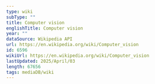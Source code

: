 ```yaml
---
type: wiki
subType: ""
title: Computer vision
englishTitle: Computer vision
year: ""
dataSource: Wikipedia API
url: https://en.wikipedia.org/wiki/Computer_vision
id: 6596
wikiUrl: https://en.wikipedia.org/wiki/Computer_vision
lastUpdated: 2025/April/03
length: 67656
tags: mediaDB/wiki
---
```

